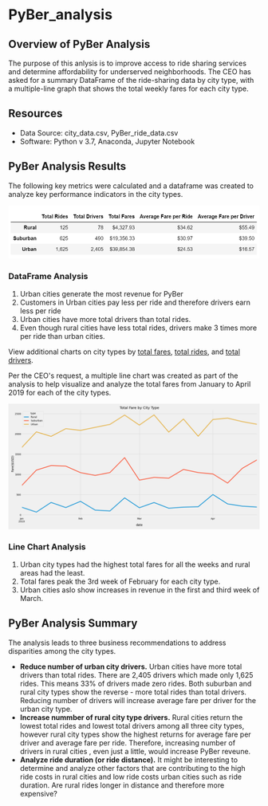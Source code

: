 # PyBer_analysis
## Overview of PyBer Analysis

The purpose of this anlysis is to improve access to ride sharing services and determine affordability for underserved neighborhoods. The CEO has asked for a summary DataFrame of the ride-sharing data by city type, with a multiple-line graph that shows the total weekly fares for each city type. 

## Resources
- Data Source: city_data.csv, PyBer_ride_data.csv
- Software: Python v 3.7, Anaconda, Jupyter Notebook
  
## PyBer Analysis Results

The following key metrics were calculated and a dataframe was created to analyze key performance indicators in the city types.

![dataframe](/analysis/df_summary.png)

### DataFrame Analysis

1. Urban cities generate the most revenue for PyBer
2. Customers in Urban cities pay less per ride and therefore drivers earn less per ride
3. Urban cities have more total drivers than total rides. 
4. Even though rural cities have less total rides, drivers make 3 times more per ride than urban cities.

View additional charts on city types by [total fares](analysis/Fig5.png), [total rides](analysis/Fig6.png), and [total drivers](analysis/Fig7.png).

Per the CEO's request, a multiple line chart was created as part of the analysis to help visualize and analyze the total fares from January to April 2019 for each of the city types.

![summary](/analysis/PyBer_fare_summary.png)

### Line Chart Analysis
1. Urban city types had the highest total fares for all the weeks and rural areas had the least. 
2. Total fares peak the 3rd week of February  for each city type. 
3. Urban cities aslo show increases in revenue in the first and third week of March. 


## PyBer Analysis Summary

The analysis leads to three business recommendations to address disparities among the city types. 

- __Reduce number of urban city drivers.__ Urban cities have more total drivers than total rides. There are 2,405 drivers which made only 1,625 rides. This means 33% of drivers made zero rides. Both suburban and rural city types show the reverse - more total rides than total drivers. Reducing number of drivers will increase average fare per driver for the urban city type.
- __Increase nummber of rural city type drivers.__ Rural cities return the lowest total rides and lowest total drivers among all three city types, however rural city types show the highest returns for average fare per driver and average fare per ride. Therefore, increasing number of drivers in rural cities , even just a little, would increase PyBer reveune.
- __Analyze ride duration (or ride distance).__ It might be interesting to determine and analyze other factors that are contributing to the high ride costs in rural cities and low ride costs urban cities such as ride duration. Are rural rides longer in distance and therefore more expensive? 
